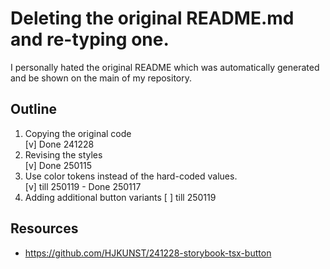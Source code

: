 # Deleting the original README.md and re-typing one.

I personally hated the original README which was automatically generated and be shown on the main of my repository.

## Outline

1. Copying the original code </br>
   [v] Done 241228
2. Revising the styles </br>
   [v] Done 250115
3. Use color tokens instead of the hard-coded values. </br>
   [v] till 250119 - Done 250117
4. Adding additional button variants
   [ ] till 250119

## Resources

- https://github.com/HJKUNST/241228-storybook-tsx-button
